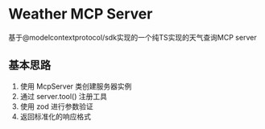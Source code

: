 # Weather MCP Server

基于@modelcontextprotocol/sdk实现的一个纯TS实现的天气查询MCP server

## 基本思路

1. 使用 McpServer 类创建服务器实例
2. 通过 server.tool() 注册工具
3. 使用 zod 进行参数验证
4. 返回标准化的响应格式
